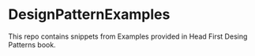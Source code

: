 # DesignPatternExamples

This repo contains snippets from Examples provided in Head First Desing Patterns book.

